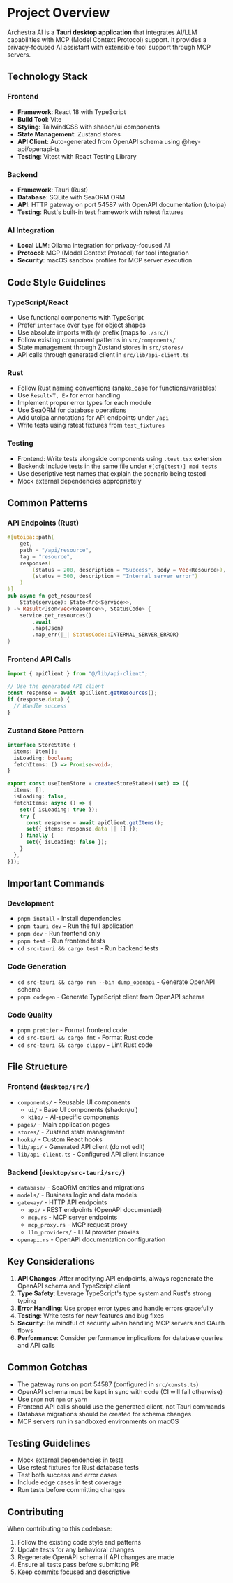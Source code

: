 # Project Overview

Archestra AI is a **Tauri desktop application** that integrates AI/LLM capabilities with MCP (Model Context Protocol) support. It provides a privacy-focused AI assistant with extensible tool support through MCP servers.

## Technology Stack

### Frontend

- **Framework**: React 18 with TypeScript
- **Build Tool**: Vite
- **Styling**: TailwindCSS with shadcn/ui components
- **State Management**: Zustand stores
- **API Client**: Auto-generated from OpenAPI schema using @hey-api/openapi-ts
- **Testing**: Vitest with React Testing Library

### Backend

- **Framework**: Tauri (Rust)
- **Database**: SQLite with SeaORM ORM
- **API**: HTTP gateway on port 54587 with OpenAPI documentation (utoipa)
- **Testing**: Rust's built-in test framework with rstest fixtures

### AI Integration

- **Local LLM**: Ollama integration for privacy-focused AI
- **Protocol**: MCP (Model Context Protocol) for tool integration
- **Security**: macOS sandbox profiles for MCP server execution

## Code Style Guidelines

### TypeScript/React

- Use functional components with TypeScript
- Prefer `interface` over `type` for object shapes
- Use absolute imports with `@/` prefix (maps to `./src/`)
- Follow existing component patterns in `src/components/`
- State management through Zustand stores in `src/stores/`
- API calls through generated client in `src/lib/api-client.ts`

### Rust

- Follow Rust naming conventions (snake_case for functions/variables)
- Use `Result<T, E>` for error handling
- Implement proper error types for each module
- Use SeaORM for database operations
- Add utoipa annotations for API endpoints under `/api`
- Write tests using rstest fixtures from `test_fixtures`

### Testing

- Frontend: Write tests alongside components using `.test.tsx` extension
- Backend: Include tests in the same file under `#[cfg(test)] mod tests`
- Use descriptive test names that explain the scenario being tested
- Mock external dependencies appropriately

## Common Patterns

### API Endpoints (Rust)

```rust
#[utoipa::path(
    get,
    path = "/api/resource",
    tag = "resource",
    responses(
        (status = 200, description = "Success", body = Vec<Resource>),
        (status = 500, description = "Internal server error")
    )
)]
pub async fn get_resources(
    State(service): State<Arc<Service>>,
) -> Result<Json<Vec<Resource>>, StatusCode> {
    service.get_resources()
        .await
        .map(Json)
        .map_err(|_| StatusCode::INTERNAL_SERVER_ERROR)
}
```

### Frontend API Calls

```typescript
import { apiClient } from "@/lib/api-client";

// Use the generated API client
const response = await apiClient.getResources();
if (response.data) {
  // Handle success
}
```

### Zustand Store Pattern

```typescript
interface StoreState {
  items: Item[];
  isLoading: boolean;
  fetchItems: () => Promise<void>;
}

export const useItemStore = create<StoreState>((set) => ({
  items: [],
  isLoading: false,
  fetchItems: async () => {
    set({ isLoading: true });
    try {
      const response = await apiClient.getItems();
      set({ items: response.data || [] });
    } finally {
      set({ isLoading: false });
    }
  },
}));
```

## Important Commands

### Development

- `pnpm install` - Install dependencies
- `pnpm tauri dev` - Run the full application
- `pnpm dev` - Run frontend only
- `pnpm test` - Run frontend tests
- `cd src-tauri && cargo test` - Run backend tests

### Code Generation

- `cd src-tauri && cargo run --bin dump_openapi` - Generate OpenAPI schema
- `pnpm codegen` - Generate TypeScript client from OpenAPI schema

### Code Quality

- `pnpm prettier` - Format frontend code
- `cd src-tauri && cargo fmt` - Format Rust code
- `cd src-tauri && cargo clippy` - Lint Rust code

## File Structure

### Frontend (`desktop/src/`)

- `components/` - Reusable UI components
  - `ui/` - Base UI components (shadcn/ui)
  - `kibo/` - AI-specific components
- `pages/` - Main application pages
- `stores/` - Zustand state management
- `hooks/` - Custom React hooks
- `lib/api/` - Generated API client (do not edit)
- `lib/api-client.ts` - Configured API client instance

### Backend (`desktop/src-tauri/src/`)

- `database/` - SeaORM entities and migrations
- `models/` - Business logic and data models
- `gateway/` - HTTP API endpoints
  - `api/` - REST endpoints (OpenAPI documented)
  - `mcp.rs` - MCP server endpoints
  - `mcp_proxy.rs` - MCP request proxy
  - `llm_providers/` - LLM provider proxies
- `openapi.rs` - OpenAPI documentation configuration

## Key Considerations

1. **API Changes**: After modifying API endpoints, always regenerate the OpenAPI schema and TypeScript client
2. **Type Safety**: Leverage TypeScript's type system and Rust's strong typing
3. **Error Handling**: Use proper error types and handle errors gracefully
4. **Testing**: Write tests for new features and bug fixes
5. **Security**: Be mindful of security when handling MCP servers and OAuth flows
6. **Performance**: Consider performance implications for database queries and API calls

## Common Gotchas

- The gateway runs on port 54587 (configured in `src/consts.ts`)
- OpenAPI schema must be kept in sync with code (CI will fail otherwise)
- Use `pnpm` not `npm` or `yarn`
- Frontend API calls should use the generated client, not Tauri commands
- Database migrations should be created for schema changes
- MCP servers run in sandboxed environments on macOS

## Testing Guidelines

- Mock external dependencies in tests
- Use rstest fixtures for Rust database tests
- Test both success and error cases
- Include edge cases in test coverage
- Run tests before committing changes

## Contributing

When contributing to this codebase:

1. Follow the existing code style and patterns
2. Update tests for any behavioral changes
3. Regenerate OpenAPI schema if API changes are made
4. Ensure all tests pass before submitting PR
5. Keep commits focused and descriptive
